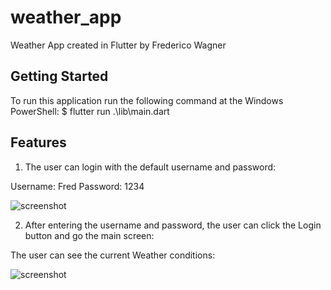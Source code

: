 # weather_app

Weather App created in Flutter by Frederico Wagner

## Getting Started

To run this application run the following command at the Windows PowerShell:
$ flutter run .\lib\main.dart

## Features

1) The user can login with the default username and password:

Username: Fred
Password: 1234

![screenshot](https://i.imgur.com/XFxBOpD.png)

2) After entering the username and password, the user can click the Login button and go the main screen:

The user can see the current Weather conditions:

![screenshot](https://github.com/github/frederico-software/blob/main_screen.png)
